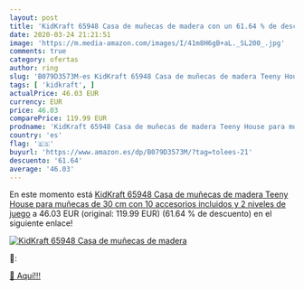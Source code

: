 ```yaml
---
layout: post
title: 'KidKraft 65948 Casa de muñecas de madera con un 61.64 % de descuento'
date: 2020-03-24 21:21:51
image: 'https://m.media-amazon.com/images/I/41m8H6gB+aL._SL200_.jpg'
comments: true
category: ofertas
author: ring
slug: 'B079D3573M-es KidKraft 65948 Casa de muñecas de madera Teeny House para...'
tags: [ 'kidkraft', ]
actualPrice: 46.03 EUR
currency: EUR
price: 46.03
comparePrice: 119.99 EUR
prodname: 'KidKraft 65948 Casa de muñecas de madera Teeny House para muñecas de 30 cm con 10 accesorios incluidos y 2 niveles de juego'
country: 'es'
flag: '🇪🇸'
buyurl: 'https://www.amazon.es/dp/B079D3573M/?tag=tolees-21'
descuento: '61.64'
average: '46.03'
---
```


En este momento está [KidKraft 65948 Casa de muñecas de madera Teeny House para muñecas de 30 cm con 10 accesorios incluidos y 2 niveles de juego](https://www.amazon.es/dp/B079D3573M/?tag=tolees-21) a 46.03 EUR (original: 119.99 EUR) (61.64 %  de descuento) en el siguiente enlace!

[![KidKraft 65948 Casa de muñecas de madera](https://m.media-amazon.com/images/I/41m8H6gB+aL._SL200_.jpg)](https://www.amazon.es/dp/B079D3573M/?tag=tolees-21)

🔎:


[🛒 Aquí!!!](https://www.amazon.es/dp/B079D3573M/?tag=tolees-21)
